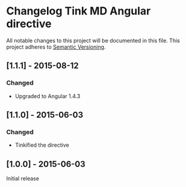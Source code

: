 # Changelog Tink MD Angular directive

All notable changes to this project will be documented in this file.
This project adheres to [Semantic Versioning](http://semver.org/).

<!--
## [Unreleased] - [unreleased]

### Added
### Changed
### Deprecated
### Removed
### Fixed
### Security
-->

## [1.1.1] - 2015-08-12

### Changed
- Upgraded to Angular 1.4.3



## [1.1.0] - 2015-06-03

### Changed
- Tinkified the directive



## [1.0.0] - 2015-06-03

Initial release
